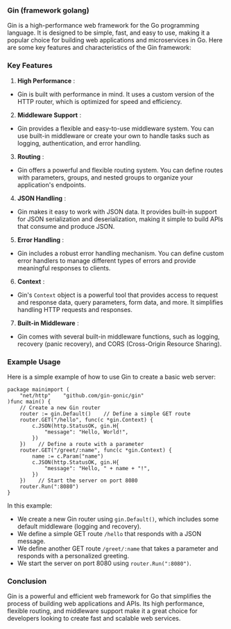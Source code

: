 ### Gin (framework golang)

Gin is a high-performance web framework for the Go programming language. It is designed to be simple, fast, and easy to use, making it a popular choice for building web applications and microservices in Go. Here are some key features and characteristics of the Gin framework:

### Key Features

1. **High Performance** :

- Gin is built with performance in mind. It uses a custom version of the HTTP router, which is optimized for speed and efficiency.

2. **Middleware Support** :

- Gin provides a flexible and easy-to-use middleware system. You can use built-in middleware or create your own to handle tasks such as logging, authentication, and error handling.

3. **Routing** :

- Gin offers a powerful and flexible routing system. You can define routes with parameters, groups, and nested groups to organize your application's endpoints.

4. **JSON Handling** :

- Gin makes it easy to work with JSON data. It provides built-in support for JSON serialization and deserialization, making it simple to build APIs that consume and produce JSON.

5. **Error Handling** :

- Gin includes a robust error handling mechanism. You can define custom error handlers to manage different types of errors and provide meaningful responses to clients.

6. **Context** :

- Gin's `Context` object is a powerful tool that provides access to request and response data, query parameters, form data, and more. It simplifies handling HTTP requests and responses.

7. **Built-in Middleware** :

- Gin comes with several built-in middleware functions, such as logging, recovery (panic recovery), and CORS (Cross-Origin Resource Sharing).

### Example Usage

Here is a simple example of how to use Gin to create a basic web server:

```golang
package mainimport (
    "net/http"    "github.com/gin-gonic/gin"
)func main() {
    // Create a new Gin router
    router := gin.Default()    // Define a simple GET route
    router.GET("/hello", func(c *gin.Context) {
        c.JSON(http.StatusOK, gin.H{
            "message": "Hello, World!",
        })
    })    // Define a route with a parameter
    router.GET("/greet/:name", func(c *gin.Context) {
        name := c.Param("name")
        c.JSON(http.StatusOK, gin.H{
            "message": "Hello, " + name + "!",
        })
    })    // Start the server on port 8080
    router.Run(":8080")
}
```

In this example:

- We create a new Gin router using `gin.Default()`, which includes some default middleware (logging and recovery).
- We define a simple GET route `/hello` that responds with a JSON message.
- We define another GET route `/greet/:name` that takes a parameter and responds with a personalized greeting.
- We start the server on port 8080 using `router.Run(":8080")`.

### Conclusion

Gin is a powerful and efficient web framework for Go that simplifies the process of building web applications and APIs. Its high performance, flexible routing, and middleware support make it a great choice for developers looking to create fast and scalable web services.
